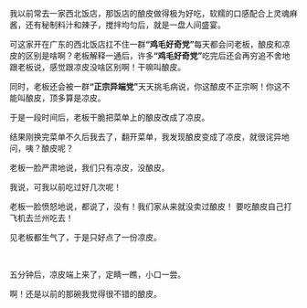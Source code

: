 <p>我以前常去一家西北饭店，那饭店的酿皮做得极为好吃，软糯的口感配合上灵魂麻酱，还有秘制料汁和辣子，搅拌均匀后，就是一盘人间盛宴。</p><p>可这家开在广东的西北饭店扛不住一群<b>“鸡毛好奇党”</b>每天都会问老板，酿皮和凉皮的区别是啥啊？老板解释一通后，许多<b>“鸡毛好奇党”</b>吃完后还会再穷追不舍地跟老板说，感觉跟凉皮没啥区别啊！干嘛叫酿皮。 </p><p>同时，老板还会被一群<b>“正宗异端党”</b>天天挑毛病说，你这酿皮不正宗啊！你这不能叫酿皮，顶多算是凉皮。</p><p>于是一段时间后，老板干脆把菜单上的酿皮改成了凉皮。</p><p>结果刚换完菜单不久后我去了，翻开菜单，我发现酿皮变成了凉皮，就很诧异地问，咦？酿皮呢？</p><p>老板一脸严肃地说，我们只有凉皮，没酿皮。 </p><p>我说，可我以前吃过好几次呢！</p><p>老板一脸愤怒地说，都说了，没有！我们家从来就没卖过酿皮！ 要吃酿皮自己打飞机去兰州吃去！</p><p>见老板都生气了，于是只好点了一份凉皮。</p><p class="ztext-empty-paragraph"><br/></p><p>五分钟后，凉皮端上来了，定睛一瞧，小口一尝。</p><p>啊！还是以前的那碗我觉得很不错的酿皮。</p><p></p>